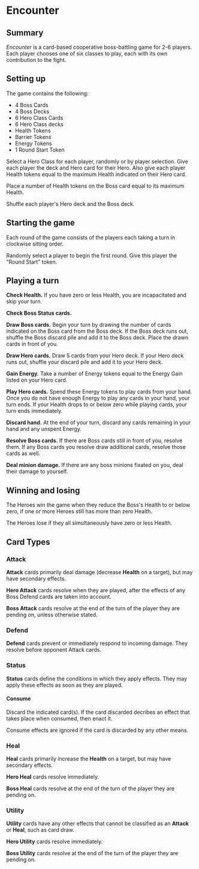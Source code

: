 # Encounter

## Summary
*Encounter* is a card-based cooperative boss-battling game for 2-6 players. Each player chooses one of six classes to play, each with its own contribution to the fight.

## Setting up
The game contains the following:
 * 4 Boss Cards
 * 4 Boss Decks
 * 6 Hero Class Cards
 * 6 Hero Class decks
 * Health Tokens
 * Barrier Tokens
 * Energy Tokens
 * 1 Round Start Token

 Select a Hero Class for each player, randomly or by player selection. Give each player the deck and Hero card for their Hero. Also give each player Health tokens equal to the maximum Health indicated on their Hero card.

 Place a number of Health tokens on the Boss card equal to its maximum Health.

 Shuffle each player's Hero deck and the Boss deck.

## Starting the game
Each round of the game consists of the players each taking a turn in clockwise sitting order.

Randomly select a player to begin the first round. Give this player the "Round Start" token.

## Playing a turn
**Check Health.** If you have zero or less Health, you are incapacitated and skip your turn.

**Check Boss Status cards.** 

**Draw Boss cards.** Begin your turn by drawing the number of cards indicated on the Boss card from the Boss deck. If the Boss deck runs out, shuffle the Boss discard pile and add it to the Boss deck. Place the drawn cards in front of you.

**Draw Hero cards.** Draw 5 cards from your Hero deck. If your Hero deck runs out, shuffle your discard pile and add it to your Hero deck.

**Gain Energy.** Take a number of Energy tokens equal to the Energy Gain listed on your Hero card.

**Play Hero cards.** Spend these Energy tokens to play cards from your hand. Once you do not have enough Energy to play any cards in your hand, your turn ends. If your Health drops to or below zero while playing cards, your turn ends immediately.

**Discard hand.** At the end of your turn, discard any cards remaining in your hand and any unspent Energy. 

**Resolve Boss cards.** If there are Boss cards still in front of you, resolve them. If any Boss cards you resolve draw additional cards, resolve those cards as well.

**Deal minion damage.** If there are any boss minions fixated on you, deal their damage to yourself.

## Winning and losing
The Heroes win the game when they reduce the Boss's Health to or below zero, if one or more Heroes still has more than zero Health.

The Heroes lose if they all simultaneously have zero or less Health.

## Card Types

### Attack
**Attack** cards primarily deal damage (decrease **Health** on a target), but may have secondary effects. 

**Hero Attack** cards resolve when they are played, after the effects of any Boss Defend cards are taken into account.

**Boss Attack** cards resolve at the end of the turn of the player they are pending on, unless otherwise stated.

### Defend
**Defend** cards prevent or immediately respond to incoming damage. They resolve before opponent Attack cards.

### Status
**Status** cards define the conditions in which they apply effects. They may apply these effects as soon as they are played.

#### Consume
Discard the indicated card(s). If the card discarded decribes an effect that takes place when consumed, then enact it.

Consume effects are ignored if the card is discarded by any other means.

### Heal
**Heal** cards primarily increase the **Health** on a target, but may have secondary effects.

**Hero Heal** cards resolve immediately.

**Boss Heal** cards resolve at the end of the turn of the player they are pending on.

### Utility
**Utility** cards have any other effects that cannot be classified as an **Attack** or **Heal**, such as card draw.

**Hero Utility** cards resolve immediately.

**Boss Utility** cards resolve at the end of the turn of the player they are pending on.

